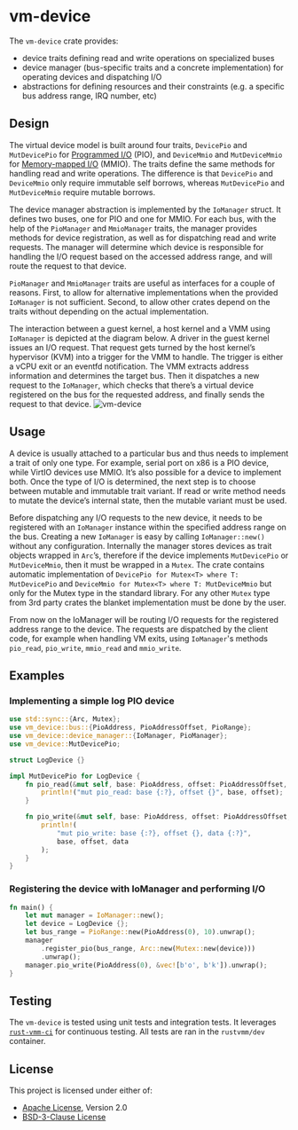 # vm-device

The `vm-device` crate provides:
* device traits defining read and write operations on specialized buses
* device manager (bus-specific traits and a concrete implementation) for
operating devices and dispatching I/O
* abstractions for defining resources and their constraints (e.g. a specific bus
address range, IRQ number, etc)

## Design

The virtual device model is built around four traits, `DevicePio` and
`MutDevicePio` for
[Programmed I/O](https://en.wikipedia.org/wiki/Programmed_input%E2%80%93output)
(PIO), and `DeviceMmio` and `MutDeviceMmio` for
[Memory-mapped I/O](https://en.wikipedia.org/wiki/Memory-mapped_I/O)
(MMIO). The traits define the same methods for handling read and write
operations. The difference is that `DevicePio` and `DeviceMmio` only require
immutable self borrows, whereas `MutDevicePio` and `MutDeviceMmio` require
mutable borrows.

The device manager abstraction is implemented by the `IoManager` struct. It
defines two buses, one for PIO and one for MMIO. For each bus, with the help of
the `PioManager` and `MmioManager` traits, the manager provides methods for
device registration, as well as for dispatching read and write requests.
The manager will determine which device is responsible for handling the I/O
request based on the accessed address range, and will route the request to that
device.

`PioManager` and `MmioManager` traits are useful as interfaces for a couple of
reasons. First, to allow for alternative implementations when the provided
`IoManager` is not sufficient. Second, to allow other crates depend on the
traits without depending on the actual implementation.

The interaction between a guest kernel, a host kernel and a VMM using
`IoManager` is depicted at the diagram below. A driver in the guest kernel
issues an I/O request. That request gets turned by the host kernel’s hypervisor
(KVM) into a trigger for the VMM to handle. The trigger is either a vCPU exit or
an eventfd notification. The VMM extracts address information and determines the
target bus. Then it dispatches a new request to the `IoManager`, which checks
that there’s a virtual device registered on the bus for the requested address,
and finally sends the request to that device.
![vm-device](https://user-images.githubusercontent.com/241037/143853115-b1526028-6836-4845-a311-71cf989c60ef.png)

## Usage

A device is usually attached to a particular bus and thus needs to implement a
trait of only one type. For example, serial port on x86 is a PIO device, while
VirtIO devices use MMIO. It’s also possible for a device to implement both. Once
the type of I/O is determined, the next step is to choose between mutable and
immutable trait variant. If read or write method needs to mutate the device’s
internal state, then the mutable variant must be used.

Before dispatching any I/O requests to the new device, it needs to be registered
with an `IoManager` instance within the specified address range on the bus.
Creating a new `IoManager` is easy by calling `IoManager::new()` without any
configuration. Internally the manager stores devices as trait objects wrapped
in `Arc`’s, therefore if the device implements `MutDevicePio` or
`MutDeviceMmio`, then it must be wrapped in a `Mutex`. The crate contains
automatic implementation of `DevicePio for Mutex<T> where T: MutDevicePio`
and `DeviceMmio for Mutex<T> where T: MutDeviceMmio` but only for the Mutex
type in the standard library. For any other `Mutex` type from 3rd party crates
the blanket implementation must be done by the user.

From now on the IoManager will be routing I/O requests for the registered
address range to the device. The requests are dispatched by the client code, for
example when handling VM exits, using `IoManager`'s methods `pio_read`,
`pio_write`, `mmio_read` and `mmio_write`.

## Examples

### Implementing a simple log PIO device

```rust
use std::sync::{Arc, Mutex};
use vm_device::bus::{PioAddress, PioAddressOffset, PioRange};
use vm_device::device_manager::{IoManager, PioManager};
use vm_device::MutDevicePio;

struct LogDevice {}

impl MutDevicePio for LogDevice {
    fn pio_read(&mut self, base: PioAddress, offset: PioAddressOffset, _data: &mut [u8]) {
        println!("mut pio_read: base {:?}, offset {}", base, offset);
    }

    fn pio_write(&mut self, base: PioAddress, offset: PioAddressOffset, data: &[u8]) {
        println!(
            "mut pio_write: base {:?}, offset {}, data {:?}",
            base, offset, data
        );
    }
}
```

### Registering the device with IoManager and performing I/O

```rust
fn main() {
    let mut manager = IoManager::new();
    let device = LogDevice {};
    let bus_range = PioRange::new(PioAddress(0), 10).unwrap();
    manager
        .register_pio(bus_range, Arc::new(Mutex::new(device)))
        .unwrap();
    manager.pio_write(PioAddress(0), &vec![b'o', b'k']).unwrap();
}
```

## Testing

The `vm-device` is tested using unit tests and integration tests.
It leverages [`rust-vmm-ci`](https://github.com/rust-vmm/rust-vmm-ci)
for continuous testing. All tests are ran in the `rustvmm/dev` container.

## License

This project is licensed under either of:

- [Apache License](http://www.apache.org/licenses/LICENSE-2.0), Version 2.0
- [BSD-3-Clause License](https://opensource.org/licenses/BSD-3-Clause)
